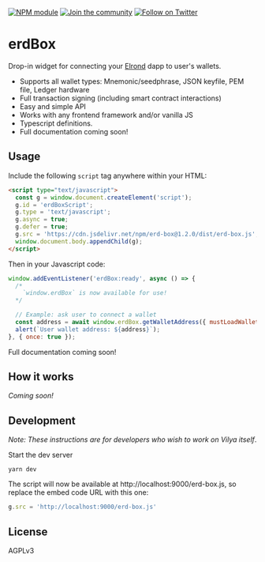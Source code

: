[![NPM module](https://badge.fury.io/js/erd-box.svg)](https://badge.fury.io/js/erd-box)
[![Join the community](https://img.shields.io/badge/Chat%20on-Telegram-brightgreen.svg?color=0088cc)](https://t.me/erdDEV)
[![Follow on Twitter](https://img.shields.io/twitter/url/http/shields.io.svg?style=social&label=Follow&maxAge=2592000)](https://twitter.com/erd_dev)

# erdBox

Drop-in widget for connecting your [Elrond](https://elrond.com) dapp to user's wallets.

* Supports all wallet types: Mnemonic/seedphrase, JSON keyfile, PEM file, Ledger hardware
* Full transaction signing (including smart contract interactions)
* Easy and simple API
* Works with any frontend framework and/or vanilla JS
* Typescript definitions.
* Full documentation coming soon!

## Usage

Include the following `script` tag anywhere within your HTML:

```html
<script type="text/javascript">
  const g = window.document.createElement('script');
  g.id = 'erdBoxScript';
  g.type = 'text/javascript';
  g.async = true;
  g.defer = true;
  g.src = 'https://cdn.jsdelivr.net/npm/erd-box@1.2.0/dist/erd-box.js';
  window.document.body.appendChild(g);
</script>
```

Then in your Javascript code:

```js
window.addEventListener('erdBox:ready', async () => {
  /*
    `window.erdBox` is now available for use!
  */

  // Example: ask user to connect a wallet
  const address = await window.erdBox.getWalletAddress({ mustLoadWallet: true });
  alert(`User wallet address: ${address}`);
}, { once: true });
```

Full documentation coming soon!

## How it works

_Coming soon!_

## Development

_Note: These instructions are for developers who wish to work on Vilya itself_.

Start the dev server

```shell
yarn dev
```

The script will now be available at http://localhost:9000/erd-box.js, so replace the embed code URL with this one:

```js
g.src = 'http://localhost:9000/erd-box.js'
```

## License

AGPLv3